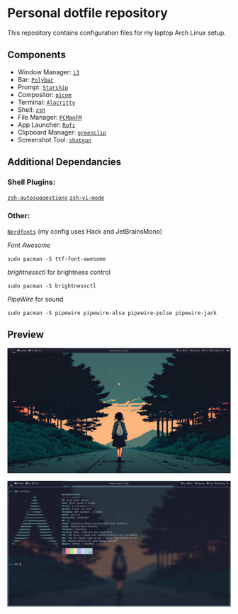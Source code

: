 # Personal dotfile repository

This repository contains configuration files for my laptop Arch Linux setup.

## Components

* Window Manager: [`i3`](https://i3wm.org/)  
* Bar: [`Polybar`](https://github.com/polybar/polybar)
* Prompt: [`Starship`](https://starship.rs/)
* Compositor: [`picom`](https://github.com/yshui/picom)
* Terminal: [`Alacritty`](https://github.com/alacritty/alacritty)   
* Shell: [`zsh`](https://archlinux.org/packages/extra/x86_64/zsh/)  
* File Manager: [`PCManFM`](https://archlinux.org/packages/community/x86_64/pcmanfm/)
* App Launcher: [`Rofi`](https://github.com/davatorium/rofi)
* Clipboard Manager: [`greenclip`](https://github.com/erebe/greenclip)
* Screenshot Tool: [`shotgun`](https://github.com/neXromancers/shotgun)

## Additional Dependancies

### Shell Plugins:

 [`zsh-autosuggestions`](https://github.com/zsh-users/zsh-autosuggestions)
 [`zsh-vi-mode`](https://github.com/jeffreytse/zsh-vi-mode)

### Other:
 [`Nerdfonts`](https://www.nerdfonts.com/font-downloads) (my config uses Hack and JetBrainsMono)

 *Font Awesome*
 ```
 sudo pacman -S ttf-font-awesome
 ```
 *brightnessctl* for brightness control
 ```
 sudo pacman -S brightnessctl
 ```
 *PipeWire* for sound
 ```
 sudo pacman -S pipewire pipewire-alsa pipewire-pulse pipewire-jack
 ```
 
 ## Preview
![](Preview/Preview_1.png)

![](Preview/Preview_2.png)
